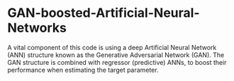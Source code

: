 # GAN-boosted-Artificial-Neural-Networks
A vital component of this code is using a deep Artificial Neural Network (ANN) structure known as the Generative Adversarial Network (GAN). The GAN structure is combined with regressor (predictive) ANNs, to boost their performance when estimating the target parameter. 
